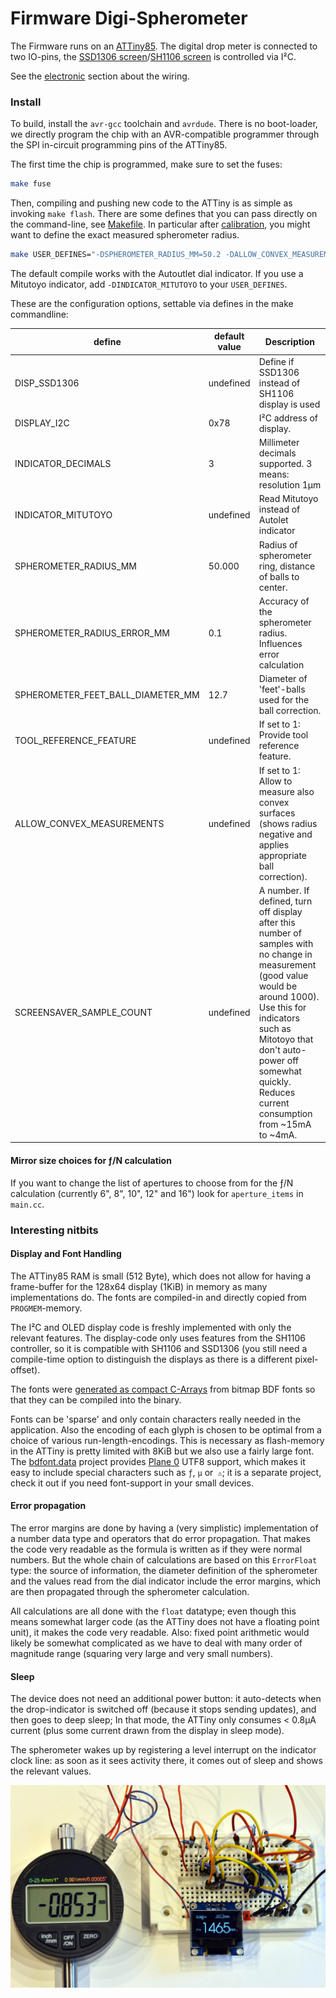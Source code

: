 Firmware Digi-Spherometer
=========================

The Firmware runs on an [ATTiny85]. The digital drop meter is connected to two
IO-pins, the [SSD1306 screen]/[SH1106 screen] is controlled via I²C.

See the [electronic](../pcb) section about the wiring.

### Install
To build, install the `avr-gcc` toolchain and `avrdude`. There is no
boot-loader, we directly program the chip with an AVR-compatible programmer
through the SPI in-circuit programming pins of the ATTiny85.

The first time the chip is programmed, make sure to set the fuses:
```bash
make fuse
```

Then, compiling and pushing new code to the ATTiny is as simple as invoking
`make flash`. There are some defines that you can pass directly on the
command-line, see [Makefile](./Makefile). In particular after
[calibration](../calibration), you might want to define the exact measured
spherometer radius.

```bash
make USER_DEFINES="-DSPHEROMETER_RADIUS_MM=50.2 -DALLOW_CONVEX_MEASUREMENTS=1" flash
```

The default compile works with the Autoutlet dial indicator. If you use a
Mitutoyo indicator, add `-DINDICATOR_MITUTOYO` to your `USER_DEFINES`.

These are the configuration options, settable via defines in the make commandline:

define                   | default value | Description
------------------------ |---------------|------------------------------------
DISP_SSD1306             | undefined     | Define if SSD1306 instead of SH1106 display is used
DISPLAY_I2C              | 0x78          | I²C address of display.
INDICATOR_DECIMALS       | 3             | Millimeter decimals supported. 3 means: resolution 1μm
INDICATOR_MITUTOYO       | undefined     | Read Mitutoyo instead of Autolet indicator
SPHEROMETER_RADIUS_MM    | 50.000        | Radius of spherometer ring, distance of balls to center.
SPHEROMETER_RADIUS_ERROR_MM | 0.1        | Accuracy of the spherometer radius. Influences error calculation
SPHEROMETER_FEET_BALL_DIAMETER_MM | 12.7 | Diameter of 'feet'-balls used for the ball correction.
TOOL_REFERENCE_FEATURE | undefined | If set to 1: Provide tool reference feature.
ALLOW_CONVEX_MEASUREMENTS| undefined     | If set to 1: Allow to measure also convex surfaces (shows radius negative and applies appropriate ball correction).
SCREENSAVER_SAMPLE_COUNT | undefined     | A number. If defined, turn off display after this number of samples with no change in measurement (good value would be around 1000). Use this for indicators such as Mitotoyo that don't auto-power off somewhat quickly. Reduces current consumption from ~15mA to ~4mA.

#### Mirror size choices for ƒ/N calculation
If you want to change the list of apertures to choose from for the
ƒ/N calculation (currently 6", 8", 10", 12" and 16") look for `aperture_items`
in `main.cc`.

### Interesting nitbits

#### Display and Font Handling
The ATTiny85 RAM is small (512 Byte), which does not allow for having a
frame-buffer for the 128x64 display (1KiB) in memory as many implementations do.
The fonts are compiled-in and directly copied from `PROGMEM`-memory.

The I²C and OLED display code is freshly implemented with only the relevant
features. The display-code only uses features from the SH1106 controller, so it
is compatible with SH1106 and SSD1306 (you still need a compile-time option
to distinguish the displays as there is a different pixel-offset).

The fonts were [generated as compact C-Arrays][bdfont.data] from bitmap BDF
fonts so that they can be compiled into the binary.

Fonts can be 'sparse' and only contain characters really needed in the
application. Also the encoding of each glyph is chosen to be optimal from a
choice of various run-length-encodings. This is necessary as flash-memory in
the ATTiny is pretty limited with 8KiB but we also use a fairly large font.
The [bdfont.data] project provides [Plane 0] UTF8 support, which makes
it easy to include special characters such as `ƒ`, `μ` or` ⚠`;
it is a separate project, check it out if you need font-support in your small
devices.

#### Error propagation
The error margins are done by having a (very simplistic) implementation of
a number data type and operators that do error propagation. That makes
the code very readable as the formula is written as if they were normal
numbers. But the whole chain of calculations are based on this `ErrorFloat`
type: the source of information, the diameter definition of the spherometer
and the values read from the dial indicator include the error margins, which
are then propagated through the spherometer calculation.

All calculations are all done with the `float` datatype;
even though this means somewhat larger code (as the ATTiny does not have a
floating point unit), it makes the code very readable.
Also: fixed point arithmetic would likely be somewhat complicated as we have
to deal with many order of magnitude range (squaring very large and very small
numbers).

#### Sleep
The device does not need an additional power button: it auto-detects
when the drop-indicator is switched off (because it stops sending updates), and
then goes to deep sleep; In that mode, the ATTiny only consumes < 0.8μA current
(plus some current drawn from the display in sleep mode).

The spherometer wakes up by registering a level interrupt on the indicator
clock line: as soon as it sees activity there, it comes out of sleep and
shows the relevant values.

![](../img/spherometer-devel.jpg)

[attiny85]: https://www.microchip.com/wwwproducts/en/ATtiny85
[ssd1306 screen]: https://www.ebay.com/sch/i.html?_nkw=ssd1306+i2c+128x64
[sh1106 screen]: https://www.ebay.com/sch/i.html?_nkw=sh1106+i2c+128x64
[Plane 0]: https://en.wikipedia.org/wiki/Plane_(Unicode)#Basic_Multilingual_Plane
[bdfont.data]: https://github.com/hzeller/bdfont.data
